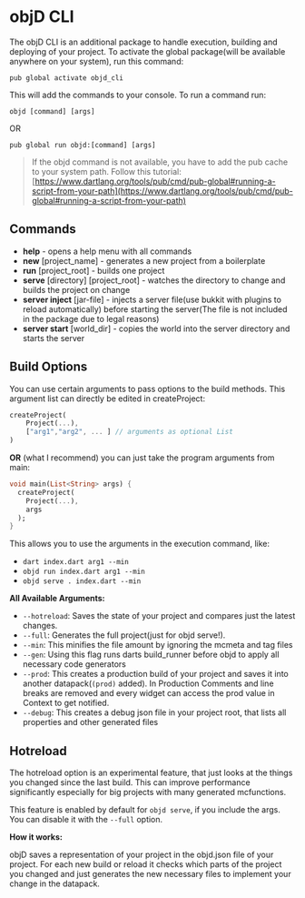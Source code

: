 # objD CLI

The objD CLI is an additional package to handle execution, building and deploying of your project. To activate the global package(will be available anywhere on your system), run this command:

```
pub global activate objd_cli
```

This will add the commands to your console.
To run a command run:

```
objd [command] [args]
```

OR

```
pub global run objd:[command] [args]
```

> If the objd command is not available, you have to add the pub cache to your system path. Follow this tutorial: [https://www.dartlang.org/tools/pub/cmd/pub-global#running-a-script-from-your-path](https://www.dartlang.org/tools/pub/cmd/pub-global#running-a-script-from-your-path)

## Commands

- **help** - opens a help menu with all commands
- **new** [project_name] - generates a new project from a boilerplate
- **run** [project_root] - builds one project
- **serve** [directory] [project_root] - watches the directory to change and builds the project on change
- **server inject** [jar-file] - injects a server file(use bukkit with plugins to reload automatically) before starting the server(The file is not included in the package due to legal reasons)
- **server start** [world_dir] - copies the world into the server directory and starts the server

## Build Options

You can use certain arguments to pass options to the build methods.
This argument list can directly be edited in createProject:

```dart
createProject(
	Project(...),
	["arg1","arg2", ... ] // arguments as optional List
)
```

**OR** (what I recommend) you can just take the program arguments from main:

```dart
void main(List<String> args) {
  createProject(
    Project(...),
    args
  );
}
```

This allows you to use the arguments in the execution command, like:

- `dart index.dart arg1 --min`
- `objd run index.dart arg1 --min`
- `objd serve . index.dart --min`

**All Available Arguments:**

- `--hotreload`: Saves the state of your project and compares just the latest changes.
- `--full`: Generates the full project(just for objd serve!).
- `--min`: This minifies the file amount by ignoring the mcmeta and tag files
- `--gen`: Using this flag runs darts build_runner before objd to apply all necessary code generators
- `--prod`: This creates a production build of your project and saves it into another datapack(`(prod)` added).
  In Production Comments and line breaks are removed and every widget can access the prod value in Context to get notified.
- `--debug`: This creates a debug json file in your project root, that lists all properties and other generated files

## Hotreload

The hotreload option is an experimental feature, that just looks at the things you changed since the last build. This can improve performance significantly especially for big projects with many generated mcfunctions.

This feature is enabled by default for `objd serve`, if you include the args.
You can disable it with the `--full` option.

**How it works:**

objD saves a representation of your project in the objd.json file of your project.
For each new build or reload it checks which parts of the project you changed and just generates the new necessary files to implement your change in the datapack.
